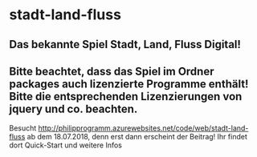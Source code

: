 # stadt-land-fluss
Das bekannte Spiel Stadt, Land, Fluss Digital!
-------------------------------------------------------
Bitte beachtet, dass das Spiel im Ordner packages auch lizenzierte Programme enthält!
Bitte die entsprechenden Lizenzierungen von jquery und co. beachten.
-------------------------------------------------------

Besucht http://philipprogramm.azurewebsites.net/code/web/stadt-land-fluss ab dem 18.07.2018, denn erst dann erscheint der Beitrag! Ihr findet dort Quick-Start und weitere Infos
